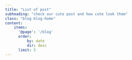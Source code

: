 ```yaml
---
title: "List of post"
subheading: "check our cute post and how cute look them"
class: "blog blog-home"
content:
    items:
      '@page': '/blog'
      order:
          by: date
          dir: desc
      limit: 5
---
```

